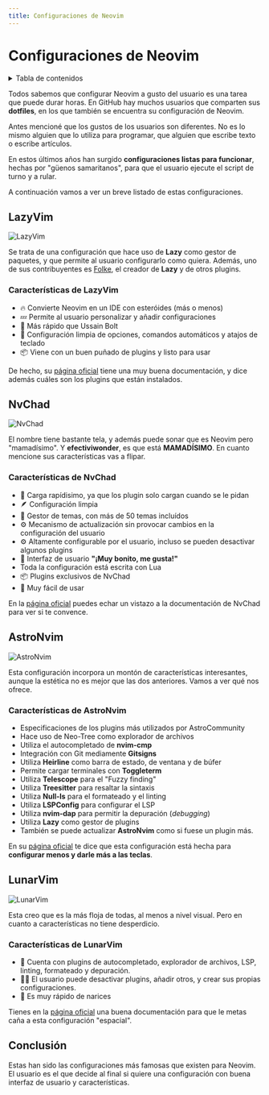 ```yaml
---
title: Configuraciones de Neovim
---
```


# Configuraciones de Neovim

<details>
<summary>Tabla de contenidos</summary>

- [LazyVim](configuraciones-neovim/#lazyvim)
    - [Características de LazyVim](configuraciones-neovim/#características-de-lazyvim)
- [NvChad](configuraciones-neovim/#nvchad)
    - [Características de NvChad](configuraciones-neovim/#características-de-nvchad)
- [AstroNvim](configuraciones-neovim/#astronvim)
    - [Características de AstroNvim](configuraciones-neovim/#características-de-astronvim)
- [LunarVim](configuraciones-neovim/#lunarvim)
    - [Características de LunarVim](configuraciones-neovim/#características-de-lunarvim)
- [Conclusión](configuraciones-neovim/#conclusión)

</details>

Todos sabemos que configurar Neovim a gusto del usuario es una tarea que puede durar
horas. En GitHub hay muchos usuarios que comparten sus **dotfiles**, en los que
también se encuentra su configuración de Neovim.

Antes mencioné que los gustos de los usuarios son diferentes. No es lo mismo alguien
que lo utiliza para programar, que alguien que escribe texto o escribe artículos.

En estos últimos años han surgido **configuraciones listas para funcionar**, hechas
por "güenos samaritanos", para que el usuario ejecute el script de turno y a rular.

A continuación vamos a ver un breve listado de estas configuraciones.

## LazyVim

![LazyVim](https://user-images.githubusercontent.com/292349/213447056-92290767-ea16-430c-8727-ce994c93e9cc.png)

Se trata de una configuración que hace uso de **Lazy** como gestor de paquetes, y que
permite al usuario configurarlo como quiera. Además, uno de sus contribuyentes es [Folke](https://github.com/Folke), el creador
de **Lazy** y de otros plugins.

### Características de LazyVim

- 🔥 Convierte Neovim en un IDE con esteróides (más o menos)
- 💤 Permite al usuario personalizar y añadir configuraciones
- 🚀 Más rápido que Ussain Bolt
- 🧹 Configuración limpia de opciones, comandos automáticos y atajos de teclado
- 📦 Viene con un buen puñado de plugins y listo para usar

De hecho, su [página oficial](https://www.lazyvim.org) tiene una muy buena
documentación, y dice además cuáles son los plugins que están instalados.

## NvChad

![NvChad](https://nvchad.com/banner.webp)

El nombre tiene bastante tela, y además puede sonar que es Neovim pero "mamadísimo".
Y **efectiviwonder**, es que está **MAMADÍSIMO**. En cuanto mencione sus
características vas a flipar.

### Características de NvChad

- 🚀 Carga rapídisimo, ya que los plugin solo cargan cuando se le pidan
- 🪶 Configuración limpia
- 🎨 Gestor de temas, con más de 50 temas incluídos
- ⚙️ Mecanismo de actualización sin provocar cambios en la configuración del usuario
- ⚙️ Altamente configurable por el usuario, incluso se pueden desactivar algunos plugins
- 🦋 Interfaz de usuario **"¡Muy bonito, me gusta!"**
- Toda la configuración está escrita con Lua
- 📦 Plugins exclusivos de NvChad
- 🙂 Muy fácil de usar

En la [página oficial](https://nvchad.com) puedes echar un vistazo a la documentación de NvChad para ver si
te convence.

## AstroNvim

![AstroNvim](https://astronvim.com/_astro/astrodark.CdHFd1a7_eiWC4.webp)

Esta configuración incorpora un montón de características interesantes, aunque la
estética no es mejor que las dos anteriores. Vamos a ver qué nos ofrece.

### Características de AstroNvim

- Especificaciones de los plugins más utilizados por AstroCommunity
- Hace uso de Neo-Tree como explorador de archivos
- Utiliza el autocompletado de **nvim-cmp**
- Integración con Git mediamente **Gitsigns**
- Utiliza **Heirline** como barra de estado, de ventana y de búfer
- Permite cargar terminales con **Toggleterm**
- Utiliza **Telescope** para el "Fuzzy finding"
- Utiliza **Treesitter** para resaltar la sintaxis
- Utiliza **Null-ls** para el formateado y el linting
- Utiliza **LSPConfig** para configurar el LSP
- Utiliza **nvim-dap** para permitir la depuración (_debugging_)
- Utiliza **Lazy** como gestor de plugins
- También se puede actualizar **AstroNvim** como si fuese un plugin más.

En su [página oficial](https://astronvim.com) te dice que esta configuración está hecha para **configurar menos
y darle más a las teclas**.

## LunarVim

![LunarVim](https://user-images.githubusercontent.com/29136904/191624942-3d75ef87-35cf-434d-850e-3e7cd5ce2ad0.png)

Esta creo que es la más floja de todas, al menos a nivel visual. Pero en cuanto a
características no tiene desperdicio.

### Características de LunarVim

- 🔭 Cuenta con plugins de autocompletado, explorador de archivos, LSP, linting,
  formateado y depuración.
- 🧑‍🚀 El usuario puede desactivar plugins, añadir otros, y crear sus propias
  configuraciones.
- 🚀 Es muy rápido de narices

Tienes en la [página oficial](https://www.lunarvim.org) una buena documentación para que le metas caña a esta configuración "espacial".

## Conclusión

Estas han sido las configuraciones más famosas que existen para Neovim. El usuario es
el que decide al final si quiere una configuración con buena interfaz de usuario y características.
